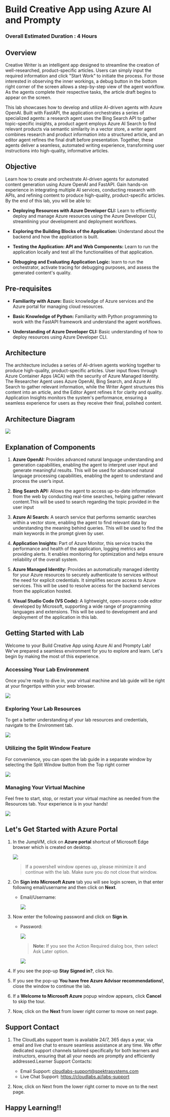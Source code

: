 # Build Creative App using Azure AI and Prompty

### Overall Estimated Duration : 4 Hours

## Overview

Creative Writer is an intelligent app designed to streamline the creation of well-researched, product-specific articles. Users can simply input the required information and click "Start Work" to initiate the process. For those interested in observing the inner workings, a debug button in the bottom right corner of the screen allows a step-by-step view of the agent workflow. As the agents complete their respective tasks, the article draft begins to appear on the screen.

This lab showcases how to develop and utilize AI-driven agents with Azure OpenAI. Built with FastAPI, the application orchestrates a series of specialized agents: a research agent uses the Bing Search API to gather topic-specific insights, a product agent employs Azure AI Search to find relevant products via semantic similarity in a vector store, a writer agent combines research and product information into a structured article, and an editor agent refines the final draft before presentation. Together, these agents deliver a seamless, automated writing experience, transforming user instructions into high-quality, informative articles.

## Objective

Learn how to create and orchestrate AI-driven agents for automated content generation using Azure OpenAI and FastAPI. Gain hands-on experience in integrating multiple AI services, conducting research with APIs, and refining content to produce high-quality, product-specific articles. By the end of this lab, you will be able to:

- **Deploying Resources with Azure Developer CLI:** Learn to efficiently deploy and manage Azure resources using the Azure Developer CLI, streamlining your development and deployment workflows.

- **Exploring the Building Blocks of the Application:** Understand about the backend and how the application is built.

- **Testing the Application: API and Web Components:** Learn to run the application locally and test all the functionalities of that application.

- **Debugging and Evaluating Application Logic:** learn to run the orchestrator, activate tracing for debugging purposes, and assess the generated content's quality.

## Pre-requisites

- **Familiarity with Azure:** Basic knowledge of Azure services and the Azure portal for managing cloud resources.

- **Basic Knowledge of Python:** Familiarity with Python programming to work with the FastAPI framework and understand the agent workflows.

- **Understanding of Azure Developer CLI:** Basic understanding of how to deploy resources using Azure Developer CLI.

## Architecture

The architecture includes a series of AI-driven agents working together to produce high-quality, product-specific articles. User input flows through Azure Container Apps (ACA) with the security of Azure Managed Identity. The Researcher Agent uses Azure OpenAI, Bing Search, and Azure AI Search to gather relevant information, while the Writer Agent structures this content into an article, and the Editor Agent refines it for clarity and quality. Application Insights monitors the system's performance, ensuring a seamless experience for users as they receive their final, polished content.

## Architecture Diagram

![](../media/contoso-arch.png)

## Explanation of Components

1. **Azure OpenAI:** Provides advanced natural language understanding and generation capabilities, enabling the agent to interpret user input and generate meaningful results. This will be used for advanced natural language processing capabilities, enabling the agent to understand and process the user’s input.

2. **Bing Search API:** Allows the agent to access up-to-date information from the web by conducting real-time searches, helping gather relevant content.This will be used to search regarding the topic provided in the user input

3. **Azure AI Search:** A search service that performs semantic searches within a vector store, enabling the agent to find relevant data by understanding the meaning behind queries. This will be used to find the main keywords in the prompt given by user.

4. **Application Insights:** Part of Azure Monitor, this service tracks the performance and health of the application, logging metrics and providing alerts. It enables monitoring for optimization and helps ensure reliability of the overall system.

5. **Azure Managed Identity:** Provides an automatically managed identity for your Azure resources to securely authenticate to services without the need for explicit credentials. It simplifies secure access to Azure services. This will be used to resolve access for the backend services from the application hosted.

6. **Visual Studio Code (VS Code):** A lightweight, open-source code editor developed by Microsoft, supporting a wide range of programming languages and extensions. This will be used to development and and deployment of the application in this lab.

## Getting Started with Lab

Welcome to your Build Creative App using Azure AI and Prompty Lab! We've prepared a seamless environment for you to explore and learn. Let's begin by making the most of this experience.

### Accessing Your Lab Environment

Once you're ready to dive in, your virtual machine and lab guide will be right at your fingertips within your web browser.

![](../media/gs1.png)

### Exploring Your Lab Resources

To get a better understanding of your lab resources and credentials, navigate to the Environment tab.

![](../media/gs2.png)

### Utilizing the Split Window Feature

For convenience, you can open the lab guide in a separate window by selecting the Split Window button from the Top right corner

![](../media/gs3.png)

### Managing Your Virtual Machine

Feel free to start, stop, or restart your virtual machine as needed from the Resources tab. Your experience is in your hands!

![](../media/gs4.png)

## Let's Get Started with Azure Portal

1. In the JumpVM, click on **Azure portal** shortcut of Microsoft Edge browser which is created on desktop.

   ![](../media/gs-05.png)

   >If a powershell window openes up, please minimize it and continue with the lab. Make sure you do not close that window.

2. On **Sign into Microsoft Azure** tab you will see login screen, in that enter following email/username and then click on **Next**.

   - Email/Username: <inject key="AzureAdUserEmail"></inject>
     
     ![](../media/gs-06.png)

3. Now enter the following password and click on **Sign in**.

   - Password: <inject key="AzureAdUserPassword"></inject>

     ![](../media/gs-07.png)

     >**Note:** If you see the Action Required dialog box, then select Ask Later option.

     ![](../media/gs-08.png)

4. If you see the pop-up **Stay Signed in?**, click No.

5. If you see the pop-up **You have free Azure Advisor recommendations!**, close the window to continue the lab.

6. If a **Welcome to Microsoft Azure** popup window appears, click **Cancel** to skip the tour.

7. Now, click on the **Next** from lower right corner to move on next page.

## Support Contact

1. The CloudLabs support team is available 24/7, 365 days a year, via email and live chat to ensure seamless assistance at any time. We offer dedicated support channels tailored specifically for both learners and instructors, ensuring that all your needs are promptly and efficiently addressed.Learner Support Contacts:

   - Email Support: cloudlabs-support@spektrasystems.com
   - Live Chat Support: https://cloudlabs.ai/labs-support

2. Now, click on Next from the lower right corner to move on to the next page.

## Happy Learning!!


